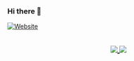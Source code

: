 ### Hi there 👋

[![Website](https://img.shields.io/website?down_message=down&style=for-the-badge&up_message=up&url=https%3A%2F%2FJpuf.xyz)](https://jpuf.xyz)

<h2 align="center">
  <a href="https://github.com/Jpuf0">
    <img align="center" src="https://github-readme-stats.vercel.app/api?username=Jpuf0&count_private=true&show_icons=true&theme=tokyonight">
  </a>
  <a href="https://github.com/Jpuf0">
    <img align="center" src="https://github-readme-stats.vercel.app/api/top-langs/?username=Jpuf0&theme=tokyonight&layout=compact">
  </a>
</h2>
